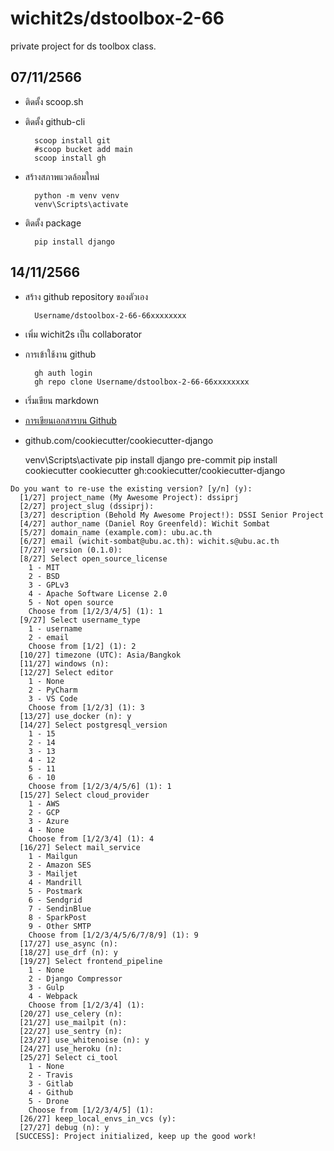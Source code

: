 # wichit2s/dstoolbox-2-66
private project for ds toolbox class.

## 07/11/2566

* ติดตั้ง scoop.sh

* ติดตั้ง github-cli 

        scoop install git
        #scoop bucket add main
        scoop install gh
    
* สร้างสภาพแวดล้อมใหม่

        python -m venv venv
        venv\Scripts\activate

* ติดตั้ง package 

        pip install django


## 14/11/2566

* สร้าง github repository ของตัวเอง 

        Username/dstoolbox-2-66-66xxxxxxxx

* เพิ่ม wichit2s เป็น collaborator 

* การเข้าใช้งาน github

        gh auth login
        gh repo clone Username/dstoolbox-2-66-66xxxxxxxx

* เริ่มเขียน markdown 

* [การเขียนเอกสารบน Github](https://docs.github.com/en/get-started/writing-on-github/getting-started-with-writing-and-formatting-on-github/basic-writing-and-formatting-syntax)

* github.com/cookiecutter/cookiecutter-django 

    venv\Scripts\activate
    pip install django pre-commit
    pip install cookiecutter
    cookiecutter gh:cookiecutter/cookiecutter-django

```
Do you want to re-use the existing version? [y/n] (y):
  [1/27] project_name (My Awesome Project): dssiprj
  [2/27] project_slug (dssiprj):
  [3/27] description (Behold My Awesome Project!): DSSI Senior Project
  [4/27] author_name (Daniel Roy Greenfeld): Wichit Sombat
  [5/27] domain_name (example.com): ubu.ac.th
  [6/27] email (wichit-sombat@ubu.ac.th): wichit.s@ubu.ac.th
  [7/27] version (0.1.0):
  [8/27] Select open_source_license
    1 - MIT
    2 - BSD
    3 - GPLv3
    4 - Apache Software License 2.0
    5 - Not open source
    Choose from [1/2/3/4/5] (1): 1
  [9/27] Select username_type
    1 - username
    2 - email
    Choose from [1/2] (1): 2
  [10/27] timezone (UTC): Asia/Bangkok
  [11/27] windows (n):
  [12/27] Select editor
    1 - None
    2 - PyCharm
    3 - VS Code
    Choose from [1/2/3] (1): 3
  [13/27] use_docker (n): y
  [14/27] Select postgresql_version
    1 - 15
    2 - 14
    3 - 13
    4 - 12
    5 - 11
    6 - 10
    Choose from [1/2/3/4/5/6] (1): 1
  [15/27] Select cloud_provider
    1 - AWS
    2 - GCP
    3 - Azure
    4 - None
    Choose from [1/2/3/4] (1): 4
  [16/27] Select mail_service
    1 - Mailgun
    2 - Amazon SES
    3 - Mailjet
    4 - Mandrill
    5 - Postmark
    6 - Sendgrid
    7 - SendinBlue
    8 - SparkPost
    9 - Other SMTP
    Choose from [1/2/3/4/5/6/7/8/9] (1): 9
  [17/27] use_async (n):
  [18/27] use_drf (n): y
  [19/27] Select frontend_pipeline
    1 - None
    2 - Django Compressor
    3 - Gulp
    4 - Webpack
    Choose from [1/2/3/4] (1):
  [20/27] use_celery (n):
  [21/27] use_mailpit (n):
  [22/27] use_sentry (n):
  [23/27] use_whitenoise (n): y
  [24/27] use_heroku (n):
  [25/27] Select ci_tool
    1 - None
    2 - Travis
    3 - Gitlab
    4 - Github
    5 - Drone
    Choose from [1/2/3/4/5] (1):
  [26/27] keep_local_envs_in_vcs (y):
  [27/27] debug (n): y
 [SUCCESS]: Project initialized, keep up the good work!
```
